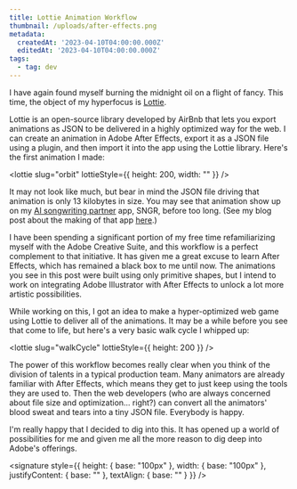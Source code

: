 ```yaml
---
title: Lottie Animation Workflow
thumbnail: /uploads/after-effects.png
metadata:
  createdAt: '2023-04-10T04:00:00.000Z'
  editedAt: '2023-04-10T04:00:00.000Z'
tags:
  - tag: dev
---
```


I have again found myself burning the midnight oil on a flight of fancy. This time, the object of my hyperfocus is [Lottie](https://airbnb.design/lottie/ "Lottie").

Lottie is an open-source library developed by AirBnb that lets you export animations as JSON to be delivered in a highly optimized way for the web. I can create an animation in Adobe After Effects, export it as a JSON file using a plugin, and then import it into the app using the Lottie library. Here's the first animation I made:

<lottie slug="orbit" lottieStyle={{ height: 200, width: "" }} />

It may not look like much, but bear in mind the JSON file driving that animation is only 13 kilobytes in size. You may see that animation show up on my [AI songwriting partner](https://sngr.ca "Songwriter's Next Generation Resource") app, SNGR, before too long. (See my blog post about the making of that app [here](/posts/sngr-app "SNGR blog post").)

I have been spending a significant portion of my free time refamiliarizing myself with the Adobe Creative Suite, and this workflow is a perfect complement to that initiative. It has given me a great excuse to learn After Effects, which has remained a black box to me until now. The animations you see in this post were built using only primitive shapes, but I intend to work on integrating Adobe Illustrator with After Effects to unlock a lot more artistic possibilities.

While working on this, I got an idea to make a hyper-optimized web game using Lottie to deliver all of the animations. It may be a while before you see that come to life, but here's a very basic walk cycle I whipped up:

<lottie slug="walkCycle" lottieStyle={{ height: 200 }} />

The power of this workflow becomes really clear when you think of the division of talents in a typical production team. Many animators are already familiar with After Effects, which means they get to just keep using the tools they are used to. Then the web developers (who are always concerned about file size and optimization... right?) can convert all the animators' blood sweat and tears into a tiny JSON file. Everybody is happy.

I'm really happy that I decided to dig into this. It has opened up a world of possibilities for me and given me all the more reason to dig deep into Adobe's offerings.

<signature
  style={{
    height: { base: "100px" },
    width: { base: "100px" },
    justifyContent: { base: "" },
    textAlign: { base: "" }
  }}
/>

